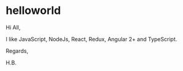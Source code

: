 # helloworld
Hi All,

I like JavaScript, NodeJs, React, Redux, Angular 2+ and TypeScript.

Regards,

H.B.

